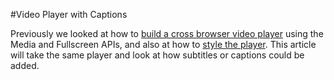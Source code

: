 #Video Player with Captions

Previously we looked at how to [build a cross browser video player](https://developer.mozilla.org/en-US/Apps/Build/Manipulating_media/cross_browser_video_player) using the Media and Fullscreen APIs, and also at how to [style the player](https://developer.mozilla.org/en-US/Apps/Build/Manipulating_media/Video_player_styling_basics). This article will take the same player and look at how subtitles or captions could be added.